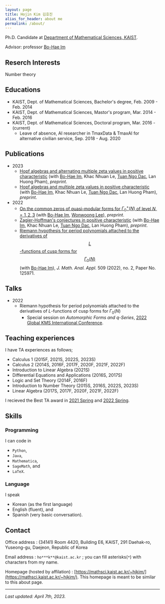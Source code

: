 ```yaml
---
layout: page
title: Hojin Kim 김호진
alias_for_header: about me
permalink: /about/
---
```

Ph.D. Candidate at [Department of Mathematical Sciences, KAIST](https://mathsci.kaist.ac.kr/home/).

Advisor: professor [Bo-Hae Im][BHIm]

## Reserch Interests
Number theory

## Educations
- KAIST, Dept. of Mathematical Sciences, Bachelor's degree, Feb. 2009 - Feb. 2014
- KAIST, Dept. of Mathematical Sciences, Mastor's program, Mar. 2014 - Feb. 2016
- KAIST, Dept. of Mathematical Sciences, Doctoral program, Mar. 2016 - (current)
  - Leave of absence, AI researcher in TmaxData & TmaxAI for alternative civilian service, Sep. 2018 - Aug. 2020

## Publications
* 2023 
  * [Hopf algebras and alternating multiple zeta values in positive characteristic][IKLNdP2023a] (with [Bo-Hae Im][BHIm],  Khac Nhuan Le, [Tuan Ngo Dac][TNgoDac], Lan Huong Pham), _preprint_.
  * [Hopf algebras and multiple zeta values in positive characteristic][IKLNDP2023] (with [Bo-Hae Im][BHIm],  Khac Nhuan Le, [Tuan Ngo Dac][TNgoDac], Lan Huong Pham), _preprint_.
* 2022
  * [On the common zeros of quasi-modular forms for $\Gamma_0^+(N)$ of level $N=1,2,3$][IKL2022] (with [Bo-Hae Im][BHIm], [Wonwoong Lee][WLee]), _preprint_.
  * [Zagier-Hoffman's conjectures in positive characteristic][IKLNdP2022] (with [Bo-Hae Im][BHIm],  Khac Nhuan Le, [Tuan Ngo Dac][TNgoDac], Lan Huong Pham), _preprint_.
  * [Riemann hypothesis for period polynomials attached to the derivatives of $$L$$-functions of cusp forms for $$\Gamma_0(N)$$][IM2022] (with [Bo-Hae Im][BHIm]), _J. Math. Anal. Appl._ 509 (2022), no. 2, Paper No. 125971.

## Talks 
* 2022 
  * Riemann hypothesis for period polynomials attached to the derivatives of $L$-functions of cusp forms for $\Gamma_0(N)$
    * Special session on *Automorphic Forms and $q$-Series*, [2022 Global KMS International Conference](https://www.kms.or.kr/conference/2022_fall/index.html).

## Teaching experiences
I have TA experiences as follows;
* Calculus 1 (2015F, 2021S, 2022S, 2023S)
* Calculus 2 (2014S, 2016F, 2017F, 2020F, 2021F, 2022F)
* Introduction to Linear Algebra (2021S)
* Differential Equations and Applications (2016S, 2017S)
* Logic and Set Theory (2014F, 2016F)
* Introduction to Number Theory (2015S, 2016S, 2022S, 2023S)
* Linear Algebra (2017S, 2017F, 2020F, 2021F, 2022F)

I recieved the Best TA award in [2021 Spring](https://mathsci.kaist.ac.kr/home/2021/09/2021년-봄학기-우수조교상) and [2022 Spring](https://mathsci.kaist.ac.kr/home/2022/09/2022년-봄학기-우수조교상-시상식/).

## Skills
### Programming
I can code in
- `Python`,
- `Java`,
- `Mathematica`,
- `SageMath`, and
- `LaTeX`.

### Language
I speak
- Korean (as the first language)
- English (fluent), and
- Spanish (very basic conversation).

## Contact
Office address : (34141) Room 4420, Building E6, KAIST, 291 Daehak-ro, Yuseong-gu, Daejeon, Republic of Korea

Email address : `ho***k**@kaist.ac.kr` ; you can fill asterisks(`*`) with characters from my name.

Homepage (hosted by affilation) : [https://mathsci.kaist.ac.kr/~hjkim/](https://mathsci.kaist.ac.kr/~hjkim/). This homepage is meant to be similar to this about page.

---
_Last updated: April 7th, 2023._

[IKLNdP2023a]: https://arxiv.org/abs/2304.02337
[IKLNdP2023]: https://arxiv.org/abs/2301.05906
[IM2022]: https://doi.org/10.1016/j.jmaa.2021.125971
[IKLNdP2022]: https://arxiv.org/abs/2205.07165
[IKL2022]: https://arxiv.org/abs/2206.06798
[BHIm]: https://sites.google.com/view/imbh/home
[WLee]: https://sites.google.com/site/leewwmath
[TNgoDac]: http://tuan.ngodac.perso.math.cnrs.fr